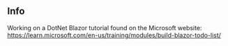 ## Info

Working on a DotNet Blazor tutorial found on the Microsoft website: https://learn.microsoft.com/en-us/training/modules/build-blazor-todo-list/
